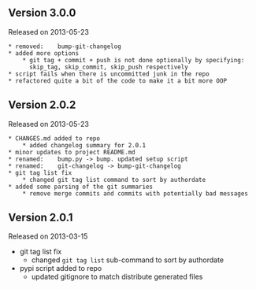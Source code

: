 
Version 3.0.0
----------------------

Released on 2013-05-23

    * removed:    bump-git-changelog
    * added more options
        * git tag + commit + push is not done optionally by specifying:
          skip_tag, skip_commit, skip_push respectively
    * script fails when there is uncommitted junk in the repo
    * refactored quite a bit of the code to make it a bit more OOP


Version 2.0.2
----------------------

Released on 2013-05-23

    * CHANGES.md added to repo
        * added changelog summary for 2.0.1
    * minor updates to project README.md
    * renamed:    bump.py -> bump. updated setup script
    * renamed:    git-changelog -> bump-git-changelog
    * git tag list fix
        * changed git tag list command to sort by authordate
    * added some parsing of the git summaries
        * remove merge commits and commits with potentially bad messages


Version 2.0.1
----------------------

Released on 2013-03-15

  * git tag list fix
      * changed `git tag list` sub-command to sort by authordate
  * pypi script added to repo
      * updated gitignore to match distribute generated files

